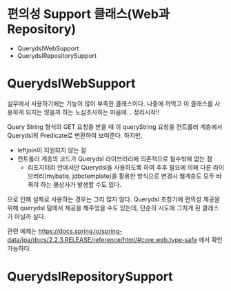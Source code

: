 # 편의성 Support 클래스(Web과 Repository)

- QuerydslWebSupport
- QuerydslRepositorySupport



# QuerydslWebSupport

실무에서 사용하기에는 기능이 많이 부족한 클래스이다. 나중에 까먹고 이 클래스를 사용하게 되지는 않을까 하는 노심초사하는 마음에... 정리시작!!  

Query String 형식의 GET 요청을 받을 때 이 queryString 요청을 컨트롤러 계층에서 Querydsl의 Predicate로 변환하여 보여준다. 하지만, 

- leftjoin이 지원되지 않는 점
- 컨트롤러 계층의 코드가 Querydsl 라이브러리에 의존적으로 될수밖에 없는 점
  - 리포지터리 안에서만 Querydsl을 사용하도록 하여 추후 필요에 의해 다른 라이브러리(mybatis, jdbctemplate)을 활용한 방식으로 변경시 웹계층도 모두 바꿔야 하는 불상사가 발생할 수도 있다.

으로 인해 실제로 사용하는 경우는 그리 많지 않다. Querydsl 초창기에 편의성 제공을 위해 querydsl 팀에서 제공을 해주었을 수도 있는데, 단순히 시도에 그치게 된 클래스가 아닐까 싶다.

관련 예제는 https://docs.spring.io/spring-data/jpa/docs/2.2.3.RELEASE/reference/html/#core.web.type-safe 에서 확인 가능하다.  



# QuerydslRepositorySupport

